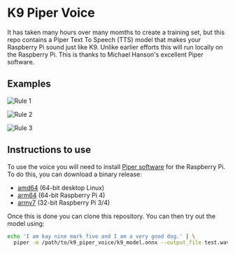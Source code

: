 # K9 Piper Voice
It has taken many hours over many momths to create a training set, but this repo contains a Piper Text To Speech (TTS) model that makes your Raspberry Pi sound just like K9. Unlike earlier efforts this will run locally on the Raspberry Pi. This is thanks to Michael Hanson's excellent Piper software.

## Examples
![Rule 1](https://github.com/hopkira/k9_piper_voice/assets/5486945/faccfa9a-dd0d-465e-8e67-b28cb14bb0fe)

![Rule 2](https://github.com/hopkira/k9_piper_voice/assets/5486945/8288f45d-9661-473c-ab21-c2065e168f1d)

![Rule 3](https://github.com/hopkira/k9_piper_voice/assets/5486945/cebb2143-87e4-435a-9703-f7b4c4af1d64)

## Instructions to use

To use the voice you will need to install [Piper software](https://github.com/rhasspy/piper) for the Raspberry Pi. To do this, you can download a binary release:

* [amd64](https://github.com/rhasspy/piper/releases/download/v1.2.0/piper_amd64.tar.gz) (64-bit desktop Linux)
* [arm64](https://github.com/rhasspy/piper/releases/download/v1.2.0/piper_arm64.tar.gz) (64-bit Raspberry Pi 4)
* [armv7](https://github.com/rhasspy/piper/releases/download/v1.2.0/piper_armv7.tar.gz) (32-bit Raspberry Pi 3/4)

Once this is done you can clone this repository.  You can then try out the model using:

```sh
echo 'I am kay nine mark five and I am a very good dog.' | \
  piper -m /path/to/k9_piper_voice/k9_model.onnx --output_file test.wav
```
